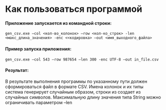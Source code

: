 # Как пользоваться программой

#### Приложение запускается из командной строки:
    gen_csv.exe –col <кол-во_колонок> –row <кол-ко_строк> -len <макс_длина_значения> -enc <<кодировка> –out <имя_выходного_файла>
#### Пример запуска приложения:
    gen_csv.exe –col 543 –row 987654 –len 300 -enc UTF-8 –out in_file.csv
#### Результат:
В результате выполнения программы по указанному пути должен сформироваться файл в
формате CSV. Имена колонок и их типы система генерирует случайным образом, строки из создает из
случайных символов. Максимальную длину значения типа String можно ограничивать
параметром –len
